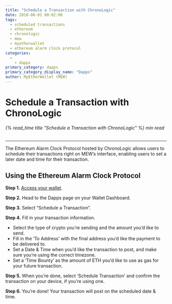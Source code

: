 ```yaml
---
title: "Schedule a Transaction with ChronoLogic"
date: 2018-06-01 00:02:00
tags:
  - scheduled transactions
  - ethereum
  - chronologic
  - mew
  - myetherwallet
  - ethereum alarm clock protocol
categories:
  - 
    - dapps
primary_category: dapps
primary_category_display_name: "Dapps"
author: MyEtherWallet (MEW)
---
```


# **Schedule a Transaction with ChronoLogic**

###### {% read_time title "Schedule a Transaction with ChronoLogic" %} min read

* * *

The Ethereum Alarm Clock Protocol hosted by ChronoLogic allows users to schedule their transactions right on MEW’s interface, enabling users to set a later date and time for their transaction.

## **Using the Ethereum Alarm Clock Protocol**

**Step 1.** [Access your wallet](/@@@@@@/getting-started/how-to-access-your-wallet/).

**Step 2.** Head to the Dapps page on your Wallet Dashboard.

**Step 3.** Select “Schedule a Transaction”.

**Step 4.** Fill in your transaction information.

-   Select the type of crypto you’re sending and the amount you’d like to send.
-   Fill in the ‘To Address’ with the final address you’d like the payment to be delivered to.
-   Set a Date & Time when you’d like the transaction to post, and make sure you’re using the correct timezone.
-   Set a ‘Time Bounty’ as the amount of ETH you’d like to use as gas for your future transaction.

**Step 5.** When you’re done, select ‘Schedule Transaction’ and confirm the transaction on your device, if you’re using one.

**Step 6.** You’re done! Your transaction will post on the scheduled date & time.
